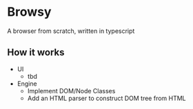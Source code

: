 # Browsy

A browser from scratch, written in typescript

## How it works
- UI
	- tbd
- Engine
	- Implement DOM/Node Classes
	- Add an HTML parser to construct DOM tree from HTML